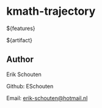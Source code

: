 # kmath-trajectory


${features}

${artifact}

## Author
Erik Schouten

Github: ESchouten

Email: erik-schouten@hotmail.nl
